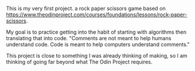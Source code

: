 This is my very first project. a rock paper scissors game based on https://www.theodinproject.com/courses/foundations/lessons/rock-paper-scissors.

My goal is to practice getting into the habit of starting with algorithms then translating that into code. "Comments are not meant to help humans understand code. Code is meant to help computers understand comments."

This project is close to something I was already thinking of making, so I am thinking of going far beyond what The Odin Project requires.